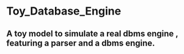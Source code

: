 # Toy_Database_Engine
## A toy model to simulate a real dbms engine , featuring a parser and a dbms engine.
